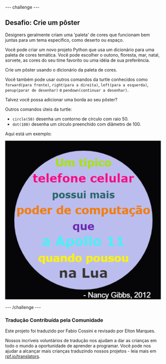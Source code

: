 --- challenge ---

## Desafio: Crie um pôster

Designers geralmente criam uma 'paleta' de cores que funcionam bem juntas para um tema específico, como deserto ou espaço.

Você pode criar um novo projeto Python que usa um dicionário para uma paleta de cores temática. Você pode escolher o outono, floresta, mar, natal, sorvete, as cores do seu time favorito ou uma idéia de sua preferência.

Crie um pôster usando o dicionário da paleta de cores.

Você também pode usar outros comandos da turtle conhecidos como `forward(para frente)`, `right(para a direita)`, `left(para a esquerda)`, `penup(parar de desenhar)` e `pendown(continuar a desenhar)`.

Talvez você possa adicionar uma borda ao seu pôster?

Outros comandos úteis da turtle:

+ `circle(50)` desenha um contorno de círculo com raio 50.
+ `dot(100)` desenha um círculo preenchido com diâmetro de 100. 

Aqui está um exemplo:

![screenshot](images/colourful-finished.png)

--- /challenge ---

### Tradução Contribuída pela Comunidade 

Este projeto foi traduzido por Fabio Cossini e revisado por Elton Marques.

Nossos incríveis voluntários de tradução nos ajudam a dar as crianças em todo o mundo a oportunidade de aprender a programar. Você pode nos ajudar a alcançar mais crianças traduzindo nossos projetos - leia mais em [rpf.io/translators](https://rpf.io/translators).
